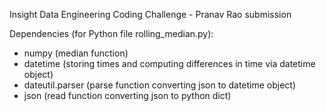 Insight Data Engineering Coding Challenge - Pranav Rao submission

Dependencies (for Python file rolling_median.py):

- numpy (median function)
- datetime (storing times and computing differences in time via datetime object)
- dateutil.parser (parse function converting json to datetime object)
- json (read function converting json to python dict)
